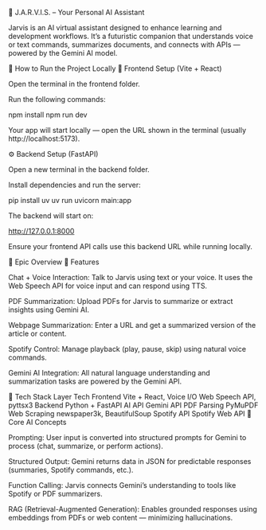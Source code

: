 🌌 J.A.R.V.I.S. – Your Personal AI Assistant

Jarvis is an AI virtual assistant designed to enhance learning and development workflows. It’s a futuristic companion that understands voice or text commands, summarizes documents, and connects with APIs — powered by the Gemini AI model.

🚀 How to Run the Project Locally
🧠 Frontend Setup (Vite + React)

Open the terminal in the frontend folder.

Run the following commands:

npm install
npm run dev


Your app will start locally — open the URL shown in the terminal (usually http://localhost:5173).

⚙️ Backend Setup (FastAPI)

Open a new terminal in the backend folder.

Install dependencies and run the server:

pip install uv
uv run uvicorn main:app


The backend will start on:

http://127.0.0.1:8000


Ensure your frontend API calls use this backend URL while running locally.

🎯 Epic Overview
🌟 Features

Chat + Voice Interaction:
Talk to Jarvis using text or your voice. It uses the Web Speech API for voice input and can respond using TTS.

PDF Summarization:
Upload PDFs for Jarvis to summarize or extract insights using Gemini AI.

Webpage Summarization:
Enter a URL and get a summarized version of the article or content.

Spotify Control:
Manage playback (play, pause, skip) using natural voice commands.

Gemini AI Integration:
All natural language understanding and summarization tasks are powered by the Gemini API.

🧩 Tech Stack
Layer	Tech
Frontend	Vite + React, 
Voice I/O	Web Speech API, pyttsx3
Backend	Python + FastAPI
AI API	Gemini API
PDF Parsing	PyMuPDF
Web Scraping	newspaper3k, BeautifulSoup
Spotify API	Spotify Web API
🧠 Core AI Concepts

Prompting:
User input is converted into structured prompts for Gemini to process (chat, summarize, or perform actions).

Structured Output:
Gemini returns data in JSON for predictable responses (summaries, Spotify commands, etc.).

Function Calling:
Jarvis connects Gemini’s understanding to tools like Spotify or PDF summarizers.

RAG (Retrieval-Augmented Generation):
Enables grounded responses using embeddings from PDFs or web content — minimizing hallucinations.

